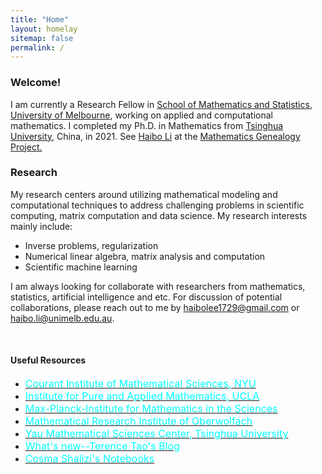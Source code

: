 ```yaml
---
title: "Home"
layout: homelay
sitemap: false
permalink: /
---
```


### Welcome!

I am currently a Research Fellow in <a href='https://ms.unimelb.edu.au/' target='_blank'>School of Mathematics and Statistics, University of Melbourne<a>, working on applied and computational mathematics. I completed my Ph.D. in Mathematics from <a href='https://www.tsinghua.edu.cn/en/' target='_blank'>Tsinghua University<a>, China, in 2021. See <a href='https://mathgenealogy.org/id.php?id=273430' target='_blank'>Haibo Li<a> at the <a href='https://en.wikipedia.org/wiki/Mathematics_Genealogy_Project' target='_blank'>Mathematics Genealogy Project.<a>


### Research

My research centers around utilizing mathematical modeling and computational techniques to address challenging problems in scientific computing, matrix computation and data science. My research interests mainly include:
* Inverse problems, regularization
* Numerical linear algebra, matrix analysis and computation
* Scientific machine learning

I am always looking for collaborate with researchers from mathematics, statistics, artificial intelligence and etc. For discussion of potential collaborations, please reach out to me by <a href="mailto:haibolee1729@gmail.com" target="_blank" style="text-decoration: underline;">haibolee1729@gmail.com</a> or <a href="mailto:haibo.li@unimelb.edu.au" target="_blank" style="text-decoration: underline;">haibo.li@unimelb.edu.au.</a>
<br/>



<!-- ### About Mathematics

Mathematics is the study of numbers, quantities, shapes, structures, and patterns, as well as the relationships between them. It involves abstract reasoning and logical deduction to understand and describe the world around us in a precise and systematic way. Mathematics can be applied in countless fields, such as science, engineering, economics, and even art, to solve problems, model real-world phenomena, and make predictions.

<div class="container">
<div class="row">
<center>
<img src="{{ site.url }}{{ site.baseurl }}/images/Gyroid.jpg" width="80%"/><br/>
Gyroid, a type of minimal surface that have cropped up in the design of microparticles for drug delivery. <br/>
<!-- by Paul Nylander -->
<!-- </center>
</div>
</div>
<br/> --> 

<br/> 


#### Useful Resources

* <a href='https://cims.nyu.edu/dynamic/' target='_blank'><font color=cyan size="3">Courant Institute of Mathematical Sciences, NYU</font><a>
* <a href='https://www.ipam.ucla.edu/' target='_blank'><font color=cyan size="3">Institute for Pure and Applied Mathematics, UCLA</font><a>
* <a href='https://www.mis.mpg.de/' target='_blank'><font color=cyan size="3">Max-Planck-Institute for Mathematics in the Sciences</font><a>
* <a href='https://www.mfo.de/' target='_blank'><font color=cyan size="3">Mathematical Research Institute of Oberwolfach</font><a>
* <a href='https://ymsc.tsinghua.edu.cn/en/index.htm' target='_blank'><font color=cyan size="3">Yau Mathematical Sciences Center, Tsinghua University</font><a>
* <a href='https://terrytao.wordpress.com/' target='_blank'><font color=cyan size="3">What's new--Terence Tao's Blog</font><a>
* <a href='http://bactra.org/notebooks/' target='_blank'><font color=cyan size="3">Cosma Shalizi's Notebooks</font><a>

